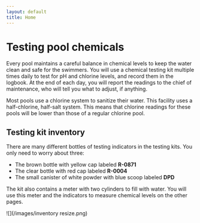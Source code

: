 ```yaml
---
layout: default
title: Home
---
```


Testing pool chemicals
============

Every pool maintains a careful balance in chemical levels to keep the water clean and safe for the swimmers. You will use a chemical testing kit multiple times daily to test for pH and chlorine levels, and record them in the logbook. At the end of each day, you will report the readings to the chief of maintenance, who will tell you what to adjust, if anything.

Most pools use a chlorine system to sanitize their water. This facility uses a half-chlorine, half-salt system. This means that chlorine readings for these pools will be lower than those of a regular chlorine pool.

## Testing kit inventory

There are many different bottles of testing indicators in the testing kits. You only need to worry about three:
* The brown bottle with yellow cap labeled **R-0871**
* The clear bottle with red cap labeled **R-0004**
* The small canister of white powder with blue scoop labeled **DPD**

The kit also contains a meter with two cylinders to fill with water. You will use this meter and the indicators to measure chemical levels on the other pages.

![](/images/inventory resize.png)

